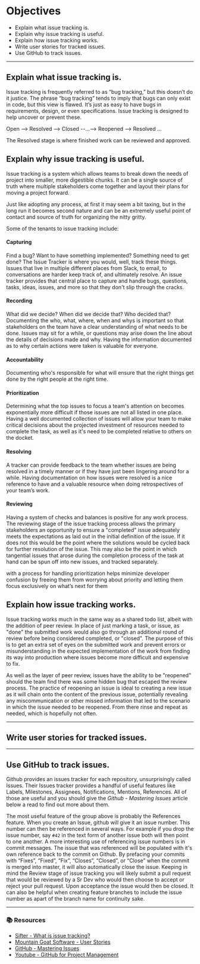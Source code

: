 # Objectives

- Explain what issue tracking is.
- Explain why issue tracking is useful.
- Explain how issue tracking works.
- Write user stories for tracked issues.
- Use GitHub to track issues.

<hr>

## Explain what issue tracking is.

Issue tracking is frequently referred to as “bug tracking,” but this doesn’t do it justice. The phrase “bug tracking” tends to imply that bugs can only exist in code, but this view is flawed. It’s just as easy to have bugs in requirements, design, or even specifications. Issue tracking is designed to help uncover or prevent these.

Open --> Resolved --> Closed --...--> Reopened --> Resolved ...

The Resolved stage is where finished work can be reviewed and approved.


## Explain why issue tracking is useful.

Issue tracking is a system which allows teams to break down the needs of project into smaller, more digestible chunks. It can be a single source of truth where multiple stakeholders come together and layout their plans for moving a project forward.

Just like adopting any process, at first it may seem a bit taxing, but in the long run it becomes second nature and can be an extremely useful point of contact and source of truth for organizing the nitty gritty.

Some of the tenants to issue tracking include:

#### Capturing
Find a bug? Want to have something implemented? Something need to get done? The Issue Tracker is where you would, well, track these things.
Issues that live in multiple different places from Slack, to email, to conversations are harder keep track of, and ultimately resolve.
An issue tracker provides that central place to capture and handle bugs, questions, tasks, ideas, issues, and more so that they don't slip through the cracks.

#### Recording
What did we decide? When did we decide that? Who decided that?
Documenting the who, what, where, when and whys is important so that stakeholders on the team have a clear understanding of what needs to be done. Issues may sit for a while, or questions may arise down the line about the details of decisions made and why. Having the information documented as to why certain actions were taken is valuable for everyone.

#### Accountability
Documenting who's responsible for what will ensure that the right things get done by the right people at the right time.

#### Prioritization
Determining what the top issues to focus a team's attention on becomes exponentially more difficult if those issues are not all listed in one place.
Having a well documented collection of issues will allow your team to make critical decisions about the projected investment of resources needed to complete the task, as well as it's need to be completed relative to others on the docket.

#### Resolving
A tracker can provide feedback to the team whether issues are being resolved in a timely manner or if they have just been lingering around for a while. Having documentation on how issues were resolved is a nice reference to have and a valuable resource when doing retrospectives of your team’s work.

#### Reviewing
Having a system of checks and balances is positive for any work process. The reviewing stage of the issue tracking process allows the primary stakeholders an opportunity to ensure a "completed" issue adequately meets the expectations as laid out in the initial definition of the issue. If it does not this would be the point where the solutions would be cycled back for further resolution of the issue. This may also be the point in which tangential issues that arose during the completion process of the task at hand can be spun off into new issues, and tracked separately.


with a process for handling prioritization helps minimize developer confusion by freeing them from worrying about priority and letting them focus exclusively on what’s next for them


## Explain how issue tracking works.

Issue tracking works much in the same way as a shared todo list, albeit with the addition of peer review.
In place of just marking a task, or issue, as "done" the submitted work would also go through an additional round of review before being considered completed, or "closed".
The purpose of this is to get an extra set of eyes on the submitted work and prevent errors or misunderstanding in the expected implementation of the work from finding its way into production where issues become more difficult and expensive to fix.

As well as the layer of peer review, issues have the ability to be "reopened" should the team find there was some hidden bug that escaped the review process.
The practice of reopening an issue is ideal to creating a new issue as it will chain onto the content of the previous issue, potentially revealing any miscommunication or other missed information that led to the scenario in which the issue needed to be reopened.
From there rinse and repeat as needed, which is hopefully not often.


<hr>

## Write user stories for tracked issues.




<hr>

## Use GitHub to track issues.

Github provides an issues tracker for each repository, unsurprisingly called Issues. Their Issues tracker provides a handful of useful features like Labels, Milestones, Assignees, Notifications, Mentions, References.
All of those are useful and you should give the *Github - Mastering Issues* article below a read to find out more about them.

The most useful feature of the group above is probably the References feature. When you create an Issue, github will give it an issue number. This number can then be referenced in several ways. For example if you drop the issue number, say `#42` in the text form of another issue both will then point to one another. A more interesting use of referencing issue numbers is in commit messages. The issue that was referenced will be populated with it's own reference back to the commit on Github. By prefacing your commits with “Fixes”, “Fixed”, “Fix”, “Closes”, “Closed”, or “Close” when the commit is merged into master, it will also automatically close the issue. Keeping in mind the Review stage of issue tracking you will likely submit a pull request that would be reviewed by a Sr Dev who would then choose to accept or reject your pull request. Upon acceptance the issue would then be closed. It can also be helpful when creating feature branches to include the issue number as apart of the branch name for continuity sake.

<hr>

### 📚 Resources

- [Sifter - What is issue tracking?](https://sifterapp.com/academy/overview/why/)
- [Mountain Goat Software - User Stories](https://www.mountaingoatsoftware.com/agile/user-stories)
- [GitHub - Mastering Issues](https://guides.github.com/features/issues/)
- [Youtube - GitHub for Project Management](https://www.youtube.com/watch?v=6fByt0o4UYs&t=630)
